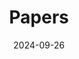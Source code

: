 ---
title: 'Papers'
date: 2024-09-26
type: landing

design:
  # Section spacing
  spacing: '5rem'

# Page sections
sections:
  - block: collection
    content:
      title: Publications
      # text: I enjoy making things. Here are a selection of projects that I have worked on over the years.
      filters:
        folders:
          - publication
    design:
      view: article
      fill_image: false
      columns: 1
---
